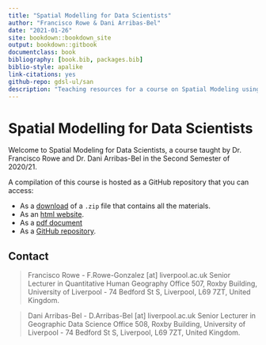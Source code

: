 ```yaml
--- 
title: "Spatial Modelling for Data Scientists"
author: "Francisco Rowe & Dani Arribas-Bel"
date: "2021-01-26"
site: bookdown::bookdown_site
output: bookdown::gitbook
documentclass: book
bibliography: [book.bib, packages.bib]
biblio-style: apalike
link-citations: yes
github-repo: gdsl-ul/san
description: "Teaching resources for a course on Spatial Modeling using R."
---
```


# Spatial Modelling for Data Scientists

Welcome to Spatial Modeling for Data Scientists, a course taught by Dr. Francisco Rowe and Dr. Dani Arribas-Bel in the Second Semester of 2020/21.

A compilation of this course is hosted as a GitHub repository that you can access:

* As a [download](https://github.com/GDSL-UL/san/archive/master.zip) of a `.zip` file that contains all the materials.
* As an [html website](https://gdsl-ul.github.io/san/).
* As a [pdf document](https://gdsl-ul.github.io/san/spatial_analysis_notes.pdf)
* As a [GitHub repository](https://github.com/GDSL-UL/san).

## Contact

> Francisco Rowe - F.Rowe-Gonzalez [at] liverpool.ac.uk
Senior Lecturer in Quantitative Human Geography
Office 507, Roxby Building,
University of Liverpool - 74 Bedford St S,
Liverpool, L69 7ZT,
United Kingdom.

> Dani Arribas-Bel - D.Arribas-Bel [at] liverpool.ac.uk
Senior Lecturer in Geographic Data Science
Office 508, Roxby Building,
University of Liverpool - 74 Bedford St S,
Liverpool, L69 7ZT,
United Kingdom.
